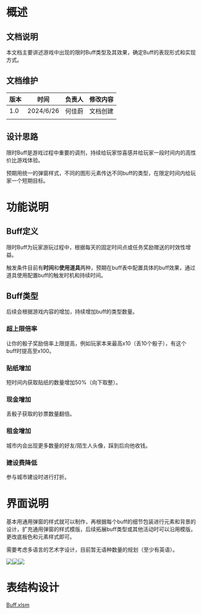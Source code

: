 # 概述
## 文档说明
本文档主要讲述游戏中出现的限时Buff类型及其效果，确定Buff的表现形式和实现方式。

## 文档维护
| 版本 | 时间 | 负责人 | 修改内容 |
| --- | --- | --- | --- |
| 1.0 | 2024/6/26 | 何佳蔚 | 文档创建 |
| | | | |


## 设计思路
限时Buff是游戏过程中重要的调剂，持续给玩家惊喜感并给玩家一段时间内的高性价比游戏体验。

预期用统一的弹窗样式，不同的图形元素传达不同buff的类型，在限定时间内给玩家一个短期目标。

# 功能说明
## Buff定义
限时Buff为玩家游玩过程中，根据每天的固定时间点或任务奖励赠送的时效性增益。

触发条件目前有**时间**和**使用道具**两种，预期在buff表中配置具体的buff效果，通过道具使用配置buff的触发时机和持续时间。

## Buff类型
后续会根据游戏内容的增加，持续增加buff的类型数量。

### 超上限倍率
让你的骰子奖励倍率上限提高，例如玩家本来最高x10（丢10个骰子），有这个buff时提高至x100。

### 贴纸增加
短时间内获取贴纸的数量增加50%（向下取整）。

### 现金增加
丢骰子获取的钞票数量翻倍。

### 租金增加
城市内会出现更多数量的好友/陌生人头像，踩到后向他收钱。

### 建设费降低
参与城市建设时进行打折。



# 界面说明
基本用通用弹窗的样式就可以制作，再根据每个buff的细节包装进行元素和背景的设计，扩充通用弹窗的样式模版，后续拓展buff类型或其他活动时可以沿用模版，更改底板色和元素样式即可。

需要考虑多语言的艺术字设计，目前暂无语种数量的规划（至少有英语）。

![](https://cdn.nlark.com/yuque/0/2024/jpeg/43256847/1719303129890-7509d07b-b316-484d-bdc8-a1f70eff7e6a.jpeg?x-oss-process=image%2Fformat%2Cwebp%2Fresize%2Cw_375%2Climit_0%2Finterlace%2C1)![](https://cdn.nlark.com/yuque/0/2024/jpeg/43256847/1719303148310-ddc4306a-d018-45ee-a188-7c8961c663e7.jpeg)![](https://cdn.nlark.com/yuque/0/2024/jpeg/43256847/1719303142309-7363dd00-a638-4f0c-a8d9-acc6765fb58e.jpeg?x-oss-process=image%2Fformat%2Cwebp%2Fresize%2Cw_375%2Climit_0%2Finterlace%2C1)

# 表结构设计
[Buff.xlsm](https://snh48group.yuque.com/attachments/yuque/0/2024/xlsm/43256847/1719387730019-de58e7b4-1ea6-496e-bef6-92c128169096.xlsm)

